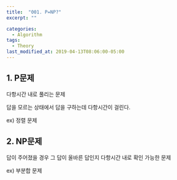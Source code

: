 ```yaml
---
title:  "001. P=NP?"
excerpt: ""

categories:
  - Algorithm
tags:
  - Theory
last_modified_at: 2019-04-13T08:06:00-05:00
---
```





## 1. P문제

다항시간 내로 풀리는 문제

답을 모르는 상태에서 답을 구하는데 다항시간이 걸린다.

ex) 정렬 문제



## 2. NP문제

답이 주어졌을 경우 그 답이 올바른 답인지 다항시간 내로 확인 가능한 문제

ex) 부분합 문제

